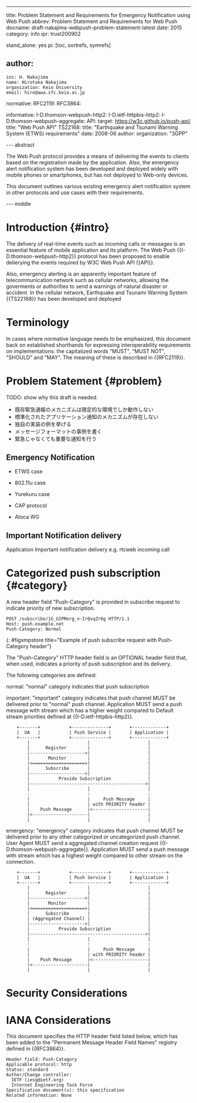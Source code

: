 ---
title: Problem Statement and Requirements for Emergency Notification using Web Push
abbrev: Problem Statement and Requirements for Web Push
docname: draft-nakajima-webpush-problem-statement-latest
date: 2015
category: info
ipr: trust200902

stand_alone: yes
pi: [toc, sortrefs, symrefs]

author:
 -
    ins: H. Nakajima
    name: Hirotaka Nakajima
    organization: Keio University
    email: hiro@awa.sfc.keio.ac.jp

normative:
  RFC2119:
  RFC3864:

informative:
  I-D.thomson-webpush-http2:
  I-D.ietf-httpbis-http2:
  I-D.thomson-webpush-aggregate:
  API:
    target: https://w3c.github.io/push-api/
    title: "Web Push API"
  TS22168:
    title: "Earthquake and Tsunami Warning System (ETWS) requirements"
    date: 2008-06
    author:
      organization: "3GPP"

--- abstract

The Web Push protocol provides a means of delivering the events to clients based on the registration made by the application. 
Also, the emergency alert notification system has been developed and deployed widely with mobile phones or smartphones, but has not deployed to Web-only devices.

This document outlines various existing emergency alert notification system in other protocols and use cases with their requirements.

--- middle

# Introduction        {#intro}

The delivery of real-time events such as incoming calls or messages is an essential feature of mobile application and its platform. 
The Web Push {{I-D.thomson-webpush-http2}} protocol has been proposed to enable delierying the events required by W3C Web Push API {{API}}.

Also, emergency alerting is an apparently important feature of telecommunication network such as cellular networks, allowing the goverments or authorities to send a warnings of natural disaster or accident. 
In the cellular network, Earthquake and Tsunami Warning System {{TS22168}} has been developed and deployed 

# Terminology

In cases where normative language needs to be emphasized, this document back on
established shorthands for expressing interoperability requirements on
implementations: the capitalized words "MUST", "MUST NOT", "SHOULD" and "MAY".
The meaning of these is described in {{RFC2119}}.

# Problem Statement {#problem}
TODO: show why this draft is needed.

- 既存緊急通報のメカニズムは限定的な環境でしか動作しない
- 標準化されたアプリケーション通知のメカニズムが存在しない
- 独自の実装の例を挙げる
- メッセージフォーマットの事例を書く
- 緊急じゃなくても重要な通知を行う

## Emergency Notification

- ETWS case
- 802.11u case
- Yurekuru case

- CAP protocol
- Atoca WG

## Important Notification delivery
Application Important notification delivery e.g. rtcweb incoming call

# Categorized push subscription {#category}

A new header field "Push-Category" is provided in subscribe request to indicate priority of new subscription.

~~~~~~~~~~
POST /subscribe/1G_GIPMorg_n-IrQvqZr6g HTTP/1.1
Host: push.example.net
Push-Category: Normal
~~~~~~~~~~
{: #figxmpstore title="Example of push subscribe request with Push-Category header"}

The "Push-Category" HTTP header field is an OPTIONAL header field that, when used, indicates a priority of push subscription and its delivery.

The following categories are defined:

normal: "normal" category indicates that push subscription 

important: "important" category indicates that push channel MUST be delivered prior to "normal" push channel. Application MUST send a push message with stream which has a higher weight compared to Default stream priorities defined at {{I-D.ietf-httpbis-http2}}.

~~~~~~~~~~
    +-------+           +--------------+       +-------------+
    |  UA   |           | Push Service |       | Application |
    +-------+           +--------------+       +-------------+
        |                      |                      |
        |      Register        |                      |
        |--------------------->|                      |
        |       Monitor        |                      |
        |<====================>|                      |
        |      Subscribe       |                      |
        |--------------------->|                      |
        |           Provide Subscription              |
        |-------------------------------------------->|
        |                      |                      |
        :                      :                      :
        |                      |     Push Message     |
        |                      | with PRIORITY header |
        |    Push Message      |<---------------------|
        |<---------------------|                      |
        |                      |                      |
~~~~~~~~~~

emergency: "emergency" category indicates that push channel MUST be delivered prior to any other categorized or uncategorized push channel. User Agent MUST send a aggregated channel creation request {{I-D.thomson-webpush-aggregate}}. Application MUST send a push message with stream which has a highest weight compared to other stream on the connection.

~~~~~~~~~~
    +-------+           +--------------+       +-------------+
    |  UA   |           | Push Service |       | Application |
    +-------+           +--------------+       +-------------+
        |                      |                      |
        |      Register        |                      |
        |--------------------->|                      |
        |       Monitor        |                      |
        |<====================>|                      |
        |      Subscribe       |                      |
        | (Aggregated Channel) |                      |
        |--------------------->|                      |
        |           Provide Subscription              |
        |-------------------------------------------->|
        |                      |                      |
        :                      :                      :
        |                      |     Push Message     |
        |                      | with PRIORITY header |
        |    Push Message      |<---------------------|
        |<---------------------|                      |
        |                      |                      |
~~~~~~~~~~

# Security Considerations

# IANA Considerations

This document specifies the HTTP header field listed below, which has 
been added to the "Permanent Message Header Field Names" registry 
defined in {{RFC3864}}.

~~~~~~~~~~
Header field: Push-Catagory
Applicable protocol: http
Status: standard
Auther/Change controller:
  IETF (iesg@ietf.org)
  Internet Engineering Task Force
Specification document(s): this specification
Related information: None
~~~~~~~~~~

